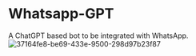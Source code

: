 # Whatsapp-GPT
A ChatGPT based bot to be integrated with WhatsApp.
![37164fe8-be69-433e-9500-298d97b23f87](https://github.com/NoumaanAhamed/Whatsapp-GPT/assets/93511919/da7bdf25-30aa-4f3c-ae07-ff82500ce005)
